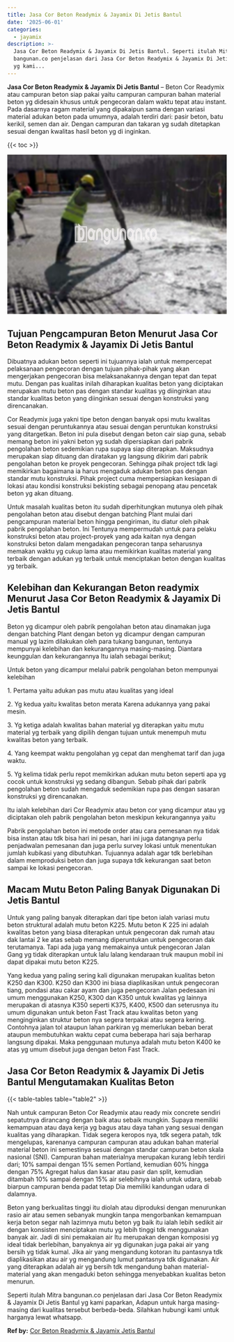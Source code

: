 ```yaml
---
title: Jasa Cor Beton Readymix & Jayamix Di Jetis Bantul
date: '2025-06-01'
categories:
  - jayamix
description: >-
  Jasa Cor Beton Readymix & Jayamix Di Jetis Bantul. Seperti itulah Mitra
  bangunan.co penjelasan dari Jasa Cor Beton Readymix & Jayamix Di Jetis Bantul
  yg kami...
---
```


**Jasa Cor Beton Readymix & Jayamix Di Jetis Bantul** – Beton Cor Readymix atau campuran beton siap pakai yaitu campuran campuran bahan material beton yg didesain khusus untuk pengecoran dalam waktu tepat atau instant. Pada dasarnya ragam material yang dipakaipun sama dengan variasi material adukan beton pada umumnya, adalah terdiri dari: pasir beton, batu kerikil, semen dan air. Dengan campuran dan takaran yg sudah ditetapkan sesuai dengan kwalitas hasil beton yg di inginkan.

{{< toc >}}

![Jasa Cor Beton Readymix & Jayamix Di Jetis Bantul](/images/jasa-cor-readymix-50.png)

## Tujuan Pengcampuran Beton Menurut Jasa Cor Beton Readymix & Jayamix Di Jetis Bantul

Dibuatnya adukan beton seperti ini tujuannya ialah untuk mempercepat pelaksanaan pengecoran dengan tujuan pihak-pihak yang akan mengerjakan pengecoran bisa melaksanakannya dengan tepat dan tepat mutu. Dengan pas kualitas inilah diharapkan kualitas beton yang diciptakan merupakan mutu beton pas dengan standar kualitas yg diinginkan atau standar kualitas beton yang diinginkan sesuai dengan konstruksi yang direncanakan.

Cor Readymix juga yakni tipe beton dengan banyak opsi mutu kwalitas sesuai dengan peruntukannya atau sesuai dengan peruntukan konstruksi yang ditargetkan. Beton ini pula disebut dengan beton cair siap guna, sebab memang beton ini yakni beton yg sudah dipersiapkan dari pabrik pengolahan beton sedemikian rupa supaya siap diterapkan. Maksudnya merupakan siap dituang dan diratakan yg langsung dikirim dari pabrik pengolahan beton ke proyek pengecoran. Sehingga pihak project tdk lagi memikirkan bagaimana ia harus mengaduk adukan beton pas dengan standar mutu konstruksi. Pihak project cuma mempersiapkan kesiapan di lokasi atau kondisi konstruksi bekisting sebagai penopang atau pencetak beton yg akan dituang.

Untuk masalah kualitas beton itu sudah diperhitungkan mutunya oleh pihak pengolahan beton atau disebut dengan batching Plant mulai dari pengcampuran material beton hingga pengiriman, itu diatur oleh pihak pabrik pengolahan beton. Ini Tentunya mempermudah untuk para pelaku konstruksi beton atau project-proyek yang ada kaitan nya dengan konstruksi beton dalam mengadakan pengecoran tanpa seharusnya memakan waktu yg cukup lama atau memikirkan kualitas material yang terbaik dengan adukan yg terbaik untuk menciptakan beton dengan kualitas yg terbaik.

## Kelebihan dan Kekurangan Beton readymix Menurut Jasa Cor Beton Readymix & Jayamix Di Jetis Bantul

Beton yg dicampur oleh pabrik pengolahan beton atau dinamakan juga dengan batching Plant dengan beton yg dicampur dengan campuran manual yg lazim dilakukan oleh para tukang bangunan, tentunya mempunyai kelebihan dan kekurangannya masing-masing. Diantara keunggulan dan kekurangannya Itu ialah sebagai berikut;

Untuk beton yang dicampur melalui pabrik pengolahan beton mempunyai kelebihan

1\. Pertama yaitu adukan pas mutu atau kualitas yang ideal

2\. Yg kedua yaitu kwalitas beton merata Karena adukannya yang pakai mesin.

3\. Yg ketiga adalah kwalitas bahan material yg diterapkan yaitu mutu material yg terbaik yang dipilih dengan tujuan untuk menempuh mutu kwalitas beton yang terbaik.

4\. Yang keempat waktu pengolahan yg cepat dan menghemat tarif dan juga waktu.

5\. Yg kelima tidak perlu repot memikirkan adukan mutu beton seperti apa yg cocok untuk konstruksi yg sedang dibangun. Sebab pihak dari pabrik pengolahan beton sudah mengaduk sedemikian rupa pas dengan sasaran konstruksi yg direncanakan.

Itu ialah kelebihan dari Cor Readymix atau beton cor yang dicampur atau yg diciptakan oleh pabrik pengolahan beton meskipun kekurangannya yaitu

Pabrik pengolahan beton ini metode order atau cara pemesanan nya tidak bisa instan atau tdk bisa hari ini pesan, hari ini juga datangnya perlu penjadwalan pemesanan dan juga perlu survey lokasi untuk menentukan jumlah kubikasi yang dibutuhkan. Tujuannya adalah agar tdk berlebihan dalam memproduksi beton dan juga supaya tdk kekurangan saat beton sampai ke lokasi pengecoran.

## Macam Mutu Beton Paling Banyak Digunakan Di Jetis Bantul

Untuk yang paling banyak diterapkan dari tipe beton ialah variasi mutu beton struktural adalah mutu beton K225. Mutu beton K 225 ini adalah kwalitas beton yang biasa diterapkan untuk pengecoran dak rumah atau dak lantai 2 ke atas sebab memang diperuntukan untuk pengecoran dak terutamanya. Tapi ada juga yang memakainya untuk pengecoran Jalan Gang yg tidak diterapkan untuk lalu lalang kendaraan truk maupun mobil ini dapat dipakai mutu beton K225.

Yang kedua yang paling sering kali digunakan merupakan kualitas beton K250 dan K300. K250 dan K300 ini biasa diaplikasikan untuk pengecoran tiang, pondasi atau cakar ayam dan juga pengecoran Jalan pedesaan ini umum menggunakan K250, K300 dan K350 untuk kwalitas yg lainnya merupakan di atasnya K350 seperti K375, K400, K500 dan seterusnya itu umum digunakan untuk beton Fast Track atau kwalitas beton yang menginginkan struktur beton nya segera terpakai atau segera kering. Contohnya jalan tol ataupun lahan parkiran yg memerlukan beban berat ataupun membutuhkan waktu cepat cuma beberapa hari saja berharap langsung dipakai. Maka penggunaan mutunya adalah mutu beton K400 ke atas yg umum disebut juga dengan beton Fast Track.

## Jasa Cor Beton Readymix & Jayamix Di Jetis Bantul Mengutamakan Kualitas Beton

{{< table-tables table="table2" >}}

Nah untuk campuran Beton Cor Readymix atau ready mix concrete sendiri sepatutnya dirancang dengan baik atau sebaik mungkin. Supaya memiliki kemampuan atau daya kerja yg bagus atau daya tahan yang sesuai dengan kualitas yang diharapkan. Tidak segera keropos nya, tdk segera patah, tdk mengelupas, karenanya campuran campuran atau adukan bahan material material beton ini semestinya sesuai dengan standar campuran beton skala nasional (SNI). Campuran bahan materialnya merupakan kurang lebih terdiri dari; 10% sampai dengan 15% semen Portland, kemudian 60% hingga dengan 75% Agregat halus dan kasar atau pasir dan split, kemudian ditambah 10% sampai dengan 15% air selebihnya ialah untuk udara, sebab biarpun campuran benda padat tetap Dia memiliki kandungan udara di dalamnya.

Beton yang berkualitas tinggi itu diolah atau diproduksi dengan menurunkan rasio air atau semen sebanyak mungkin tanpa mengorbankan kemampuan kerja beton segar nah lazimnya mutu beton yg baik itu ialah lebih sedikit air dengan konsisten menciptakan mutu yg lebih tinggi tdk menggunakan banyak air. Jadi di sini pemakaian air Itu merupakan dengan komposisi yg ideal tidak berlebihan, banyaknya air yg digunakan juga pakai air yang bersih yg tidak kumal. Jika air yang mengandung kotoran itu pantasnya tdk diaplikasikan atau air yg mengandung lumut pantasnya tdk digunakan. Air yang diterapkan adalah air yg bersih tdk mengandung bahan material-material yang akan mengaduki beton sehingga menyebabkan kualitas beton menurun.

Seperti itulah Mitra bangunan.co penjelasan dari Jasa Cor Beton Readymix & Jayamix Di Jetis Bantul yg kami paparkan, Adapun untuk harga masing-masing dari kualitas tersebut berbeda-beda. Silahkan hubungi kami untuk harganya lewat whatsapp.

**Ref by:** [Cor Beton Readymix & Jayamix Jetis Bantul](https://id.wikipedia.org/wiki/Cor)
